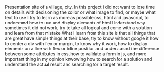 Presentation site of a village, city.
In this project i did not want to lose time on details with decisioning the collor or what image to find, or maybe what text to use
I try to learn as more as possible css, html and javascript, to understand how to use and display elements of html
Understand why sometimes it did not work, try to take all logical and come with a solution and learn from that mistake
What i learn from this site is that all things that are great have simple things at their base, try to know without
google it how to center a div with flex or margin, to know why it work, how to display elements on a line with flex or inline position
and understasnd the difference between some attributes in css, how to validate a form in js, and more important thing in my opinion 
knwowing how to search for a solution and understand the actual result and searching for a target result.
